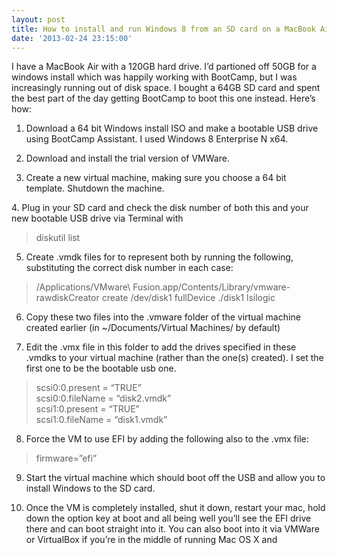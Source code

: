 ```yaml
---
layout: post
title: How to install and run Windows 8 from an SD card on a MacBook Air
date: '2013-02-24 23:15:00'
---
```



I have a MacBook Air with a 120GB hard drive. I’d partioned off 50GB for a windows install which was happily working with BootCamp, but I was increasingly running out of disk space. I bought a 64GB SD card and spent the best part of the day getting BootCamp to boot this one instead. Here’s how:

1. Download a 64 bit Windows install ISO and make a bootable USB drive using BootCamp Assistant. I used Windows 8 Enterprise N x64.

2. Download and install the trial version of VMWare.

3. Create a new virtual machine, making sure you choose a 64 bit template. Shutdown the machine.

4. Plug in your SD card and check the disk number of both this and your new bootable USB drive via Terminal with

> diskutil list

5. Create .vmdk files for to represent both by running the following, substituting the correct disk number in each case:

> /Applications/VMware\ Fusion.app/Contents/Library/vmware-rawdiskCreator create /dev/disk1 fullDevice ./disk1 lsilogic

6. Copy these two files into the .vmware folder of the virtual machine created earlier (in ~/Documents/Virtual Machines/ by default)

7. Edit the .vmx file in this folder to add the drives specified in these .vmdks to your virtual machine (rather than the one(s) created). I set the first one to be the bootable usb one.

> scsi0:0.present = “TRUE”  
>  scsi0:0.fileName = “disk2.vmdk”  
>  scsi1:0.present = “TRUE”  
>  scsi1:0.fileName = “disk1.vmdk”

8. Force the VM to use EFI by adding the following also to the .vmx file:

> firmware=”efi”

9. Start the virtual machine which should boot off the USB and allow you to install Windows to the SD card.

10. Once the VM is completely installed, shut it down, restart your mac, hold down the option key at boot and all being well you’ll see the EFI drive there and can boot straight into it. You can also boot into it via VMWare or VirtualBox if you’re in the middle of running Mac OS X and

 

 


